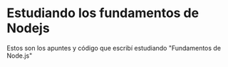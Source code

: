
# Estudiando los fundamentos de Nodejs

Estos son los apuntes y código que escribí estudiando "Fundamentos de Node.js"
